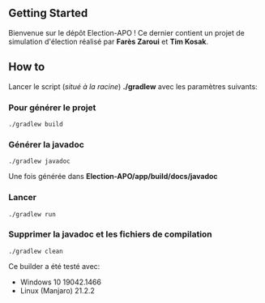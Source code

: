 ## Getting Started

Bienvenue sur le dépôt Election-APO ! Ce dernier contient un projet de simulation d'élection réalisé par __Farès Zaroui__ et __Tim Kosak__.

## How to

  Lancer le script (*situé à la racine*) __./gradlew__ avec les paramètres suivants:

### Pour générer le projet
```
./gradlew build
```
### Générer la javadoc
```
./gradlew javadoc
```
Une fois générée dans __Election-APO/app/build/docs/javadoc__
### Lancer
```
./gradlew run
```
### Supprimer la javadoc et les fichiers de compilation
```
./gradlew clean
```

Ce builder a été testé avec:
 - Windows 10 19042.1466
 - Linux (Manjaro) 21.2.2
